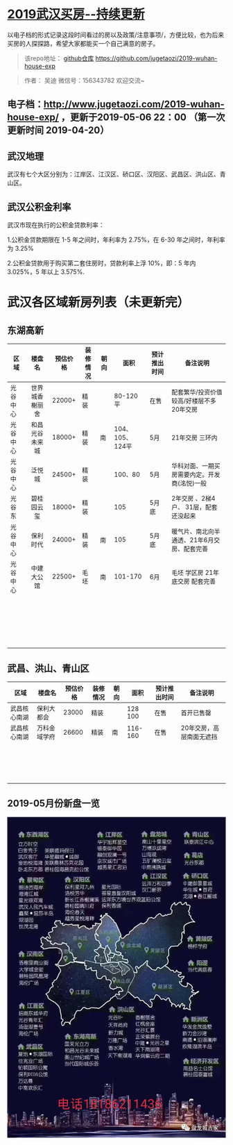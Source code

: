 # [2019武汉买房--持续更新 ](http://www.jugetaozi.com/2019-wuhan-house-exp/)
以电子档的形式记录这段时间看过的房以及政策/注意事项/，方便比较，也为后来买房的人探探路，希望大家都能买一个自己满意的房子。

> 该repo地址： [github仓库](https://github.com/jugetaozi/2019-wuhan-house-exp) https://github.com/jugetaozi/2019-wuhan-house-exp    

> 作者： 吴迪      微信号：156343782   欢迎交流~

## 电子档：http://www.jugetaozi.com/2019-wuhan-house-exp/  ，更新于2019-05-06 22：00 （第一次更新时间 2019-04-20）


## 武汉地理
武汉有七个大区分别为：江岸区、江汉区、硚口区、汉阳区、武昌区、洪山区、青山区。


## 武汉公积金利率
武汉市现在执行的公积金贷款利率：

1.公积金贷款期限在 1-5 年之间时，年利率为 2.75%，在 6-30 年之间时，年利率为 3.25%

2.公积金贷款用于购买第二套住房时，贷款利率上浮 10%，即：5 年内 3.025%，5 年以上 3.575%.

# 武汉各区域新房列表（未更新完）

## 东湖高新

| 区域     |     楼盘名     | 预估价格 | 装修情况 | 朝向 | 面积            | 预计推出时间 | 备注说明                                     |
| -------- | :------------: | -------- | -------- | ---- | --------------- | ------------ | -------------------------------------------- |
| 光谷中心 | 世界城香榭丽舍 | 22000+   | 精装     |      | 80-120平        | 在售         | 配套繁华/投资价值较高/好楼层不多20年交房     |
| 光谷中心 | 和昌光谷未来城 | 18000+   | 精装     | 南   | 104、105、124平 | 5月          | 21年交房 三环内                              |
| 光谷中心 |     泛悦城     | 24500+   | 精装     |      | 100、80         | 5月          | 华科对面、一期买房需要内定。开发商(洺悦)一般 |
| 光谷东   |   碧桂园云玺   | 18000+   | 精装     |      | 105             | 5月底        | 2年交房 、2梯4户、 31层，配套还没起来        |
| 光谷中心 |    保利时代    | 24000+   | 精装     | 南   | 105             | 5月底        | 暖气片、南北向半通透、21年6月交房、配套完善  |
| 光谷中心 |   中建大公馆   | 22500+   | 毛坯     | 南   | 101-170         | 6月          | 毛坯  学区房 21年底交房 配套完善             |
|          |                |          |          |      |                 |              |                                              |
|          |                |          |          |      |                 |              |                                              |
|          |                |          |          |      |                 |              |                                              |
|          |                |          |          |      |                 |              |                                              |
|          |                |          |          |      |                 |              |                                              |
|          |                |          |          |      |                 |              |                                              |
|          |                |          |          |      |                 |              |                                              |
|          |                |          |          |      |                 |              |                                              |
|          |                |          |          |      |                 |              |                                              |
|          |                |          |          |      |                 |              |                                              |
|          |                |          |          |      |                 |              |                                              |
|          |                |          |          |      |                 |              |                                              |
|          |                |          |          |      |                 |              |                                              |
|          |                |          |          |      |                 |              |                                              |
|          |                |          |          |      |                 |              |                                              |
|          |                |          |          |      |                 |              |                                              |
|          |                |          |          |      |                 |              |                                              |
|          |                |          |          |      |                 |              |                                              |
|          |                |          |          |      |                 |              |                                              |
|          |                |          |          |      |                 |              |                                              |
|          |                |          |          |      |                 |              |                                              |
|          |                |          |          |      |                 |              |                                              |
|          |                |          |          |      |                 |              |                                              |

## 武昌、洪山、青山区 

| 区域         | 楼盘名       | 预估价格 | 装修情况 | 朝向 | 面积    | 预计推出时间 | 备注说明                 |
| ------------ | ------------ | -------- | -------- | ---- | ------- | ------------ | ------------------------ |
| 武昌核心南湖 | 保利大都会   | 23000    | 精装     |      | 128 100 | 在售         | 首开已售罄               |
| 武昌核心南湖 | 万科金域学府 | 26600    | 精装     | 南   | 116-160 | 在售         | 20年交房，高层南面无遮挡 |
|              |              |          |          |      |         |              |                          |
|              |              |          |          |      |         |              |                          |
|              |              |          |          |      |         |              |                          |
|              |              |          |          |      |         |              |                          |
|              |              |          |          |      |         |              |                          |
|              |              |          |          |      |         |              |                          |
|              |              |          |          |      |         |              |                          |
|              |              |          |          |      |         |              |                          |
|              |              |          |          |      |         |              |                          |
|              |              |          |          |      |         |              |                          |
|              |              |          |          |      |         |              |                          |
|              |              |          |          |      |         |              |                          |
|              |              |          |          |      |         |              |                          |
|              |              |          |          |      |         |              |                          |
|              |              |          |          |      |         |              |                          |
|              |              |          |          |      |         |              |                          |
|              |              |          |          |      |         |              |                          |
|              |              |          |          |      |         |              |                          |

## 2019-05月份新盘一览
![](/images/2019.5月份新盘.webp) 